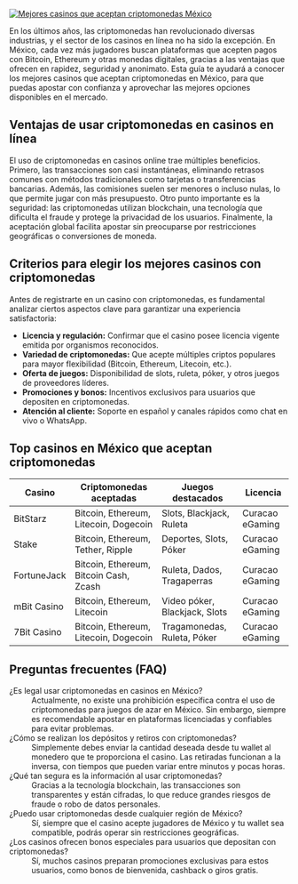 [![Mejores casinos que aceptan criptomonedas México](https://123-caf.pages.dev/gitsignup.png)](https://vrmoo.ru/Bt82HjjY)

<p>En los últimos años, las criptomonedas han revolucionado diversas industrias, y el sector de los casinos en línea no ha sido la excepción. En México, cada vez más jugadores buscan plataformas que acepten pagos con Bitcoin, Ethereum y otras monedas digitales, gracias a las ventajas que ofrecen en rapidez, seguridad y anonimato. Esta guía te ayudará a conocer los mejores casinos que aceptan criptomonedas en México, para que puedas apostar con confianza y aprovechar las mejores opciones disponibles en el mercado.</p>  <h2>Ventajas de usar criptomonedas en casinos en línea</h2> <p>El uso de criptomonedas en casinos online trae múltiples beneficios. Primero, las transacciones son casi instantáneas, eliminando retrasos comunes con métodos tradicionales como tarjetas o transferencias bancarias. Además, las comisiones suelen ser menores o incluso nulas, lo que permite jugar con más presupuesto. Otro punto importante es la seguridad: las criptomonedas utilizan blockchain, una tecnología que dificulta el fraude y protege la privacidad de los usuarios. Finalmente, la aceptación global facilita apostar sin preocuparse por restricciones geográficas o conversiones de moneda.</p>  <h2>Criterios para elegir los mejores casinos con criptomonedas</h2> <p>Antes de registrarte en un casino con criptomonedas, es fundamental analizar ciertos aspectos clave para garantizar una experiencia satisfactoria:</p> <ul>   <li><strong>Licencia y regulación:</strong> Confirmar que el casino posee licencia vigente emitida por organismos reconocidos.</li>   <li><strong>Variedad de criptomonedas:</strong> Que acepte múltiples criptos populares para mayor flexibilidad (Bitcoin, Ethereum, Litecoin, etc.).</li>   <li><strong>Oferta de juegos:</strong> Disponibilidad de slots, ruleta, póker, y otros juegos de proveedores líderes.</li>   <li><strong>Promociones y bonos:</strong> Incentivos exclusivos para usuarios que depositen en criptomonedas.</li>   <li><strong>Atención al cliente:</strong> Soporte en español y canales rápidos como chat en vivo o WhatsApp.</li> </ul>  <h2>Top casinos en México que aceptan criptomonedas</h2> <table>   <thead>     <tr>       <th>Casino</th>       <th>Criptomonedas aceptadas</th>       <th>Juegos destacados</th>       <th>Licencia</th>     </tr>   </thead>   <tbody>     <tr>       <td>BitStarz</td>       <td>Bitcoin, Ethereum, Litecoin, Dogecoin</td>       <td>Slots, Blackjack, Ruleta</td>       <td>Curacao eGaming</td>     </tr>     <tr>       <td>Stake</td>       <td>Bitcoin, Ethereum, Tether, Ripple</td>       <td>Deportes, Slots, Póker</td>       <td>Curacao eGaming</td>     </tr>     <tr>       <td>FortuneJack</td>       <td>Bitcoin, Ethereum, Bitcoin Cash, Zcash</td>       <td>Ruleta, Dados, Tragaperras</td>       <td>Curacao eGaming</td>     </tr>     <tr>       <td>mBit Casino</td>       <td>Bitcoin, Ethereum, Litecoin</td>       <td>Video póker, Blackjack, Slots</td>       <td>Curacao eGaming</td>     </tr>     <tr>       <td>7Bit Casino</td>       <td>Bitcoin, Ethereum, Litecoin, Dogecoin</td>       <td>Tragamonedas, Ruleta, Póker</td>       <td>Curacao eGaming</td>     </tr>   </tbody> </table>  <h2>Preguntas frecuentes (FAQ)</h2> <dl>   <dt>¿Es legal usar criptomonedas en casinos en México?</dt>   <dd>Actualmente, no existe una prohibición específica contra el uso de criptomonedas para juegos de azar en México. Sin embargo, siempre es recomendable apostar en plataformas licenciadas y confiables para evitar problemas.</dd>      <dt>¿Cómo se realizan los depósitos y retiros con criptomonedas?</dt>   <dd>Simplemente debes enviar la cantidad deseada desde tu wallet al monedero que te proporciona el casino. Las retiradas funcionan a la inversa, con tiempos que pueden variar entre minutos y pocas horas.</dd>      <dt>¿Qué tan segura es la información al usar criptomonedas?</dt>   <dd>Gracias a la tecnología blockchain, las transacciones son transparentes y están cifradas, lo que reduce grandes riesgos de fraude o robo de datos personales.</dd>      <dt>¿Puedo usar criptomonedas desde cualquier región de México?</dt>   <dd>Sí, siempre que el casino acepte jugadores de México y tu wallet sea compatible, podrás operar sin restricciones geográficas.</dd>      <dt>¿Los casinos ofrecen bonos especiales para usuarios que depositan con criptomonedas?</dt>   <dd>Sí, muchos casinos preparan promociones exclusivas para estos usuarios, como bonos de bienvenida, cashback o giros gratis.</dd> </dl>